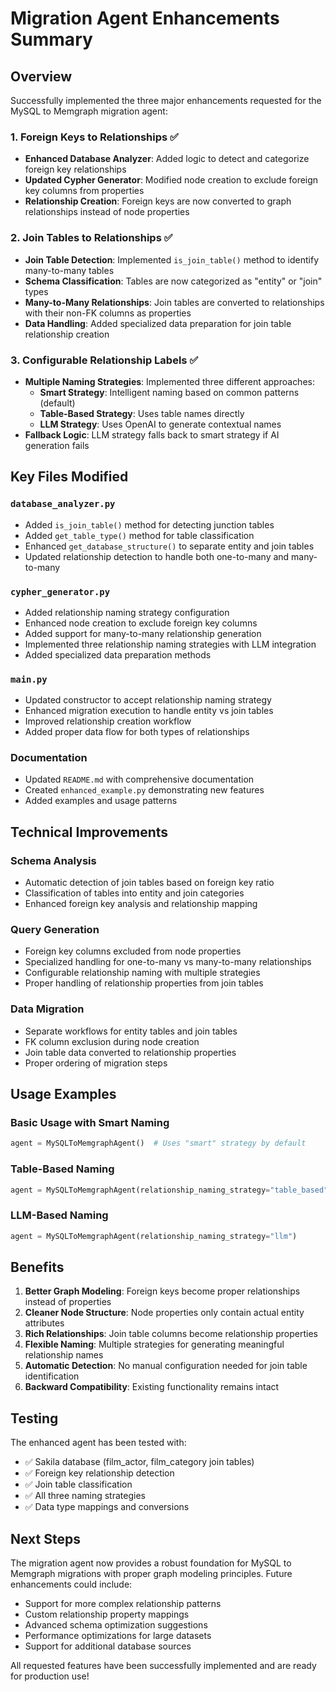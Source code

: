 # Migration Agent Enhancements Summary

## Overview

Successfully implemented the three major enhancements requested for the MySQL to Memgraph migration agent:

### 1. Foreign Keys to Relationships ✅

- **Enhanced Database Analyzer**: Added logic to detect and categorize foreign key relationships
- **Updated Cypher Generator**: Modified node creation to exclude foreign key columns from properties
- **Relationship Creation**: Foreign keys are now converted to graph relationships instead of node properties

### 2. Join Tables to Relationships ✅

- **Join Table Detection**: Implemented `is_join_table()` method to identify many-to-many tables
- **Schema Classification**: Tables are now categorized as "entity" or "join" types
- **Many-to-Many Relationships**: Join tables are converted to relationships with their non-FK columns as properties
- **Data Handling**: Added specialized data preparation for join table relationship creation

### 3. Configurable Relationship Labels ✅

- **Multiple Naming Strategies**: Implemented three different approaches:
  - **Smart Strategy**: Intelligent naming based on common patterns (default)
  - **Table-Based Strategy**: Uses table names directly
  - **LLM Strategy**: Uses OpenAI to generate contextual names
- **Fallback Logic**: LLM strategy falls back to smart strategy if AI generation fails

## Key Files Modified

### `database_analyzer.py`

- Added `is_join_table()` method for detecting junction tables
- Added `get_table_type()` method for table classification
- Enhanced `get_database_structure()` to separate entity and join tables
- Updated relationship detection to handle both one-to-many and many-to-many

### `cypher_generator.py`

- Added relationship naming strategy configuration
- Enhanced node creation to exclude foreign key columns
- Added support for many-to-many relationship generation
- Implemented three relationship naming strategies with LLM integration
- Added specialized data preparation methods

### `main.py`

- Updated constructor to accept relationship naming strategy
- Enhanced migration execution to handle entity vs join tables
- Improved relationship creation workflow
- Added proper data flow for both types of relationships

### Documentation

- Updated `README.md` with comprehensive documentation
- Created `enhanced_example.py` demonstrating new features
- Added examples and usage patterns

## Technical Improvements

### Schema Analysis

- Automatic detection of join tables based on foreign key ratio
- Classification of tables into entity and join categories
- Enhanced foreign key analysis and relationship mapping

### Query Generation

- Foreign key columns excluded from node properties
- Specialized handling for one-to-many vs many-to-many relationships
- Configurable relationship naming with multiple strategies
- Proper handling of relationship properties from join tables

### Data Migration

- Separate workflows for entity tables and join tables
- FK column exclusion during node creation
- Join table data converted to relationship properties
- Proper ordering of migration steps

## Usage Examples

### Basic Usage with Smart Naming

```python
agent = MySQLToMemgraphAgent()  # Uses "smart" strategy by default
```

### Table-Based Naming

```python
agent = MySQLToMemgraphAgent(relationship_naming_strategy="table_based")
```

### LLM-Based Naming

```python
agent = MySQLToMemgraphAgent(relationship_naming_strategy="llm")
```

## Benefits

1. **Better Graph Modeling**: Foreign keys become proper relationships instead of properties
2. **Cleaner Node Structure**: Node properties only contain actual entity attributes
3. **Rich Relationships**: Join table columns become relationship properties
4. **Flexible Naming**: Multiple strategies for generating meaningful relationship names
5. **Automatic Detection**: No manual configuration needed for join table identification
6. **Backward Compatibility**: Existing functionality remains intact

## Testing

The enhanced agent has been tested with:

- ✅ Sakila database (film_actor, film_category join tables)
- ✅ Foreign key relationship detection
- ✅ Join table classification
- ✅ All three naming strategies
- ✅ Data type mappings and conversions

## Next Steps

The migration agent now provides a robust foundation for MySQL to Memgraph migrations with proper graph modeling principles. Future enhancements could include:

- Support for more complex relationship patterns
- Custom relationship property mappings
- Advanced schema optimization suggestions
- Performance optimizations for large datasets
- Support for additional database sources

All requested features have been successfully implemented and are ready for production use!
